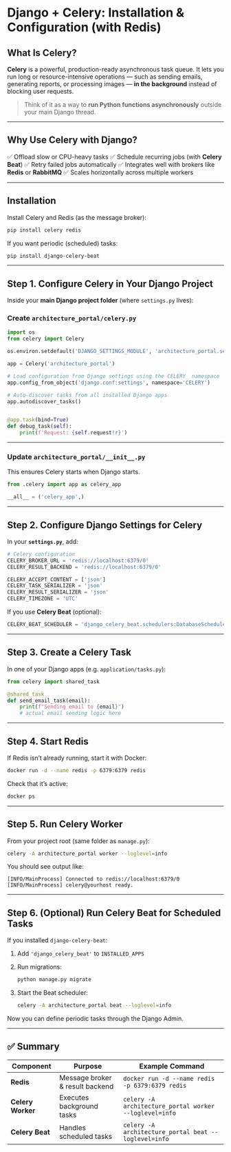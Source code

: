 # Django + Celery: Installation & Configuration (with Redis)

## What Is Celery?

**Celery** is a powerful, production-ready asynchronous task queue.
It lets you run long or resource-intensive operations — such as sending emails, generating reports, or processing images — **in the background** instead of blocking user requests.

> Think of it as a way to **run Python functions asynchronously** outside your main Django thread.

---

## Why Use Celery with Django?

✅ Offload slow or CPU-heavy tasks
✅ Schedule recurring jobs (with **Celery Beat**)
✅ Retry failed jobs automatically
✅ Integrates well with brokers like **Redis** or **RabbitMQ**
✅ Scales horizontally across multiple workers

---

## Installation

Install Celery and Redis (as the message broker):

```bash
pip install celery redis
```

If you want periodic (scheduled) tasks:

```bash
pip install django-celery-beat
```

---

## Step 1. Configure Celery in Your Django Project

Inside your **main Django project folder** (where `settings.py` lives):

### Create `architecture_portal/celery.py`

```python
import os
from celery import Celery

os.environ.setdefault('DJANGO_SETTINGS_MODULE', 'architecture_portal.settings')

app = Celery('architecture_portal')

# Load configuration from Django settings using the CELERY_ namespace
app.config_from_object('django.conf:settings', namespace='CELERY')

# Auto-discover tasks from all installed Django apps
app.autodiscover_tasks()


@app.task(bind=True)
def debug_task(self):
    print(f'Request: {self.request!r}')
```

---

### Update `architecture_portal/__init__.py`

This ensures Celery starts when Django starts.

```python
from .celery import app as celery_app

__all__ = ('celery_app',)
```

---

## Step 2. Configure Django Settings for Celery

In your **`settings.py`**, add:

```python
# Celery configuration
CELERY_BROKER_URL = 'redis://localhost:6379/0'
CELERY_RESULT_BACKEND = 'redis://localhost:6379/0'

CELERY_ACCEPT_CONTENT = ['json']
CELERY_TASK_SERIALIZER = 'json'
CELERY_RESULT_SERIALIZER = 'json'
CELERY_TIMEZONE = 'UTC'
```

If you use **Celery Beat** (optional):

```python
CELERY_BEAT_SCHEDULER = 'django_celery_beat.schedulers:DatabaseScheduler'
```

---

## Step 3. Create a Celery Task

In one of your Django apps (e.g. `application/tasks.py`):

```python
from celery import shared_task

@shared_task
def send_email_task(email):
    print(f"Sending email to {email}")
    # actual email sending logic here
```

---

## Step 4. Start Redis

If Redis isn’t already running, start it with Docker:

```bash
docker run -d --name redis -p 6379:6379 redis
```

Check that it’s active:

```bash
docker ps
```

---

## Step 5. Run Celery Worker

From your project root (same folder as `manage.py`):

```bash
celery -A architecture_portal worker --loglevel=info
```

You should see output like:

```
[INFO/MainProcess] Connected to redis://localhost:6379/0
[INFO/MainProcess] celery@yourhost ready.
```

---

## Step 6. (Optional) Run Celery Beat for Scheduled Tasks

If you installed `django-celery-beat`:

1. Add `'django_celery_beat'` to `INSTALLED_APPS`
2. Run migrations:

   ```bash
   python manage.py migrate
   ```
3. Start the Beat scheduler:

   ```bash
   celery -A architecture_portal beat --loglevel=info
   ```

Now you can define periodic tasks through the Django Admin.

---

## ✅ Summary

| Component         | Purpose                         | Example Command                                        |
| ----------------- | ------------------------------- | ------------------------------------------------------ |
| **Redis**         | Message broker & result backend | `docker run -d --name redis -p 6379:6379 redis`        |
| **Celery Worker** | Executes background tasks       | `celery -A architecture_portal worker --loglevel=info` |
| **Celery Beat**   | Handles scheduled tasks         | `celery -A architecture_portal beat --loglevel=info`   |

